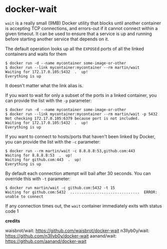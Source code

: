 # docker-wait

`wait` is a really small (9MB) Docker utility that blocks until another container is accepting TCP connections, and errors-out if it cannot connect within a given timeout. It can be used to ensure that a service is up and running before starting another service that depends on it.

The default operation looks up all the `EXPOSE`d ports of all the linked containers and waits for them

```shell
$ docker run -d --name mycontainer some-image-or-other
$ docker run --link mycontainer:mycontainer --rm martin/wait
Waiting for 172.17.0.105:5432  .  up!
Everything is up
```

It doesn't matter what the link alias is.

If you want to wait for only a subset of the ports in a linked container, you can provide the list with the `-p` parameter:

```shell
$ docker run -d --name mycontainer some-image-or-other
$ docker run --link mycontainer:mycontainer --rm martin/wait -p 5432
Not checking 172.17.0.105:6379 because port is not included.
Waiting for 172.17.0.105:5432  .  up!
Everything is up
```


If you want to connect to hosts/ports that haven't been linked by Docker, you can provide the list with the `-c` parameter:

```shell
$ docker run --rm martin/wait -c 8.8.8.8:53,github.com:443
Waiting for 8.8.8.8:53  .  up!
Waiting for github.com:443  .  up!
Everything is up
```

By default each connection attempt will bail after 30 seconds. You can override this with `-t` parameter:

```shell
$ docker run martin/wait -c github.com:5432 -t 15
Waiting for github.com:5432  ...............................  ERROR: unable to connect
```

If any connection times out, the `wait` container immediately exits with status code 1

**credits**

waisbrot/wait: https://github.com/waisbrot/docker-wait
n3llyb0y/wait: https://github.com/n3llyb0y/docker-wait
aanand/wait: https://github.com/aanand/docker-wait
